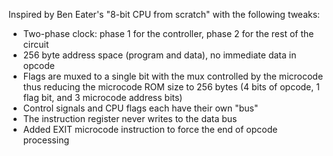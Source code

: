 Inspired by Ben Eater's "8-bit CPU from scratch" with the following tweaks:

* Two-phase clock: phase 1 for the controller, phase 2 for the rest of the circuit
* 256 byte address space (program and data), no immediate data in opcode
* Flags are muxed to a single bit with the mux controlled by the microcode thus
  reducing the microcode ROM size to 256 bytes (4 bits of opcode, 1 flag bit, and 3
  microcode address bits)
* Control signals and CPU flags each have their own "bus"
* The instruction register never writes to the data bus
* Added EXIT microcode instruction to force the end of opcode processing
